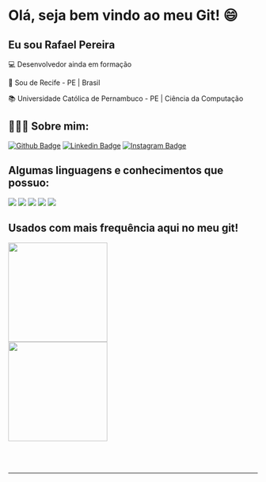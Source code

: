 # Olá, seja bem vindo ao meu Git! :smile:

 

## Eu sou Rafael Pereira

 

:computer: Desenvolvedor ainda em formação

:house_with_garden: Sou de Recife - PE | Brasil

:books: Universidade Católica de Pernambuco - PE | Ciência da Computação


## 🙎🏻‍♂️ Sobre mim:

[![Github Badge](https://img.shields.io/badge/-Github-000?style=flat-square&logo=Github&logoColor=white&link=https://github.com/rafaelpdemelo)](https://github.com/rafaelpdemelo) [![Linkedin Badge](https://img.shields.io/badge/-LinkedIn-blue?style=flat-square&logo=Linkedin&logoColor=white&link=https://www.linkedin.com/in/rafaelpdemelo/)]( https://www.linkedin.com/in/rafaelpdemelo/) [![Instagram Badge](https://img.shields.io/badge/-Instagram-red?style=flat-square&logo=Instagram&logoColor=black&link=https://instagram.com/rafaelpdemelo)]( https://instagram.com/rafaelpdemelo) 


## Algumas linguagens e conhecimentos que possuo: 

<img src="https://img.shields.io/badge/Java-ED8B00?style=for-the-badge&logo=java&logoColor=white"/> <img src="https://img.shields.io/badge/HTML5-E34F26?style=for-the-badge&logo=html5&logoColor=white"/> <img src="https://img.shields.io/badge/CSS3-1572B6?style=for-the-badge&logo=css3&logoColor=white"/> <img src="https://img.shields.io/badge/JavaScript-F7DF1E?style=for-the-badge&logo=javascript&logoColor=black"/>
 <img src="https://img.shields.io/badge/iOS-000000?style=for-the-badge&logo=ios&logoColor=white"/> 

## Usados com mais frequência aqui no meu git! 
<div style="display: flex;">
<a href="https://github.com/rafaelpdemelo/github-readme-stats">
  <img height="200em" align="center" src="https://github-readme-stats.vercel.app/api?username=rafaelpdemelo&show_icons=true&theme=radical" />
</a>
</div>
<a href="https://github.com/rafaelpdemelo/github-readme-stats">
  <img height="200em" align="center" style="padding-bottom: 50px" src="https://github-readme-stats.vercel.app/api/top-langs/?username=rafaelpdemelo&layout=compact" />
</a>


----------------------------------------------------------------------------------
